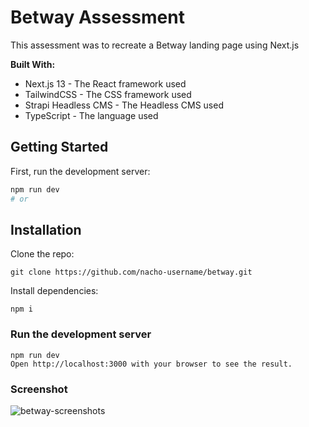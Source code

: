 # Betway Assessment
This assessment was to recreate a Betway landing page using Next.js

**Built With:**
- Next.js 13 - The React framework used
- TailwindCSS - The CSS framework used
- Strapi Headless CMS - The Headless CMS used
- TypeScript - The language used

## Getting Started

First, run the development server:

```bash
npm run dev
# or
```

## Installation

Clone the repo:
```
git clone https://github.com/nacho-username/betway.git
```
Install dependencies:
```
npm i
```

### Run the development server
```
npm run dev
Open http://localhost:3000 with your browser to see the result.
```

### Screenshot
![betway-screenshots](https://user-images.githubusercontent.com/77390255/233641579-1c375e06-6f29-456f-8718-27d66e18035d.png)
